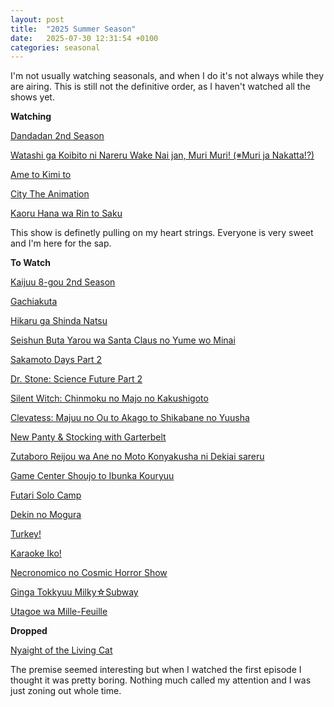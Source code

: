 ```yaml
---
layout: post
title:  "2025 Summer Season"
date:   2025-07-30 12:31:54 +0100
categories: seasonal
---
```

I'm not usually watching seasonals, and when I do it's not always while they are airing.
This is still not the definitive order, as I haven't watched all the shows yet.

**Watching**

[Dandadan 2nd Season](https://myanimelist.net/anime/60543/Dandadan_2nd_Season)


[Watashi ga Koibito ni Nareru Wake Nai jan, Muri Muri! (※Muri ja Nakatta!?)](https://myanimelist.net/anime/60326/Watashi_ga_Koibito_ni_Nareru_Wake_Nai_jan_Muri_Muri_%E2%80%BBMuri_ja_Nakatta)


[Ame to Kimi to](https://myanimelist.net/anime/59619/Ame_to_Kimi_to)


[City The Animation](https://myanimelist.net/anime/59898/City_The_Animation)


[Kaoru Hana wa Rin to Saku](https://myanimelist.net/anime/59845/Kaoru_Hana_wa_Rin_to_Saku)

This show is definetly pulling on my heart strings. Everyone is very sweet and I'm here for the sap.


**To Watch**

[Kaijuu 8-gou 2nd Season](https://myanimelist.net/anime/59177/Kaijuu_8-gou_2nd_Season)


[Gachiakuta](https://myanimelist.net/anime/59062/Gachiakuta)


[Hikaru ga Shinda Natsu](https://myanimelist.net/anime/58913/Hikaru_ga_Shinda_Natsu)


[Seishun Buta Yarou wa Santa Claus no Yume wo Minai](https://myanimelist.net/anime/57433/Seishun_Buta_Yarou_wa_Santa_Claus_no_Yume_wo_Minai)


[Sakamoto Days Part 2](https://myanimelist.net/anime/60285/Sakamoto_Days_Part_2)


[Dr. Stone: Science Future Part 2](https://myanimelist.net/anime/61322/Dr_Stone__Science_Future_Part_2)


[Silent Witch: Chinmoku no Majo no Kakushigoto](https://myanimelist.net/anime/59459/Silent_Witch__Chinmoku_no_Majo_no_Kakushigoto)


[Clevatess: Majuu no Ou to Akago to Shikabane no Yuusha](https://myanimelist.net/anime/59205/Clevatess__Majuu_no_Ou_to_Akago_to_Shikabane_no_Yuusha)


[New Panty & Stocking with Garterbelt](https://myanimelist.net/anime/52293/New_Panty___Stocking_with_Garterbelt)


[Zutaboro Reijou wa Ane no Moto Konyakusha ni Dekiai sareru](https://myanimelist.net/anime/59421/Zutaboro_Reijou_wa_Ane_no_Moto_Konyakusha_ni_Dekiai_sareru)


[Game Center Shoujo to Ibunka Kouryuu](https://myanimelist.net/anime/59689/Game_Center_Shoujo_to_Ibunka_Kouryuu)


[Futari Solo Camp](https://myanimelist.net/anime/60665/Futari_Solo_Camp)


[Dekin no Mogura](https://myanimelist.net/anime/60315/Dekin_no_Mogura)


[Turkey!](https://myanimelist.net/anime/54028/Turkey)


[Karaoke Iko!]( https://myanimelist.net/anime/60131/Karaoke_Iko)


[Necronomico no Cosmic Horror Show](https://myanimelist.net/anime/60505/Necronomico_no_Cosmic_Horror_Show)


[Ginga Tokkyuu Milky☆Subway](https://myanimelist.net/anime/61274/Ginga_Tokkyuu_Milky%E2%98%86Subway)


[Utagoe wa Mille-Feuille](https://myanimelist.net/anime/55689/Utagoe_wa_Mille-Feuille)



**Dropped**

[Nyaight of the Living Cat](https://myanimelist.net/anime/58197/Nyaight_of_the_Living_Cat)

The premise seemed interesting but when I watched the first episode I thought it was pretty boring. Nothing much called my attention and I was just zoning out whole time.




